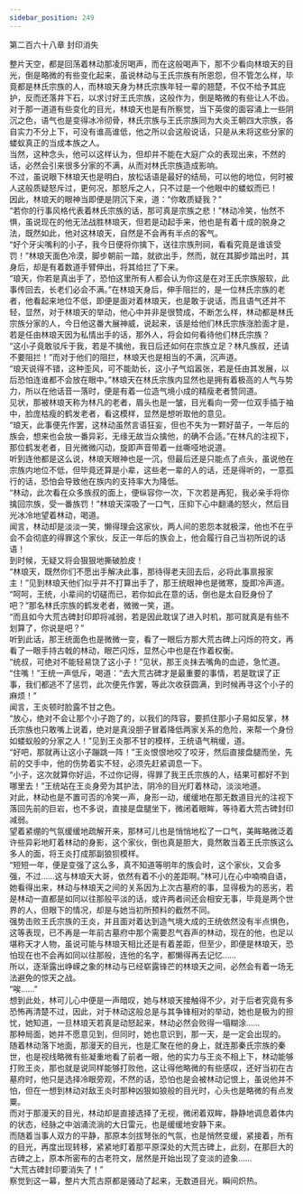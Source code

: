 ```yaml
---
sidebar_position: 249
---
```

 第二百六十八章 封印消失


整片天空，都是回荡着林动那凌厉喝声，而在这般喝声下，那不少看向林琅天的目光，倒是略微的有些变化起来，虽说林动与王氏宗族有所恩怨，但不管怎么样，毕竟都是林氏宗族的人，而林琅天身为林氏宗族年轻一辈的翘楚，不仅不给予其庇护，反而还落井下石，以求讨好王氏宗族，这般作为，倒是略微的有些让人不齿。  
对于那一道道有些变化的目光，林琅天也是有所察觉，当下英俊的面容涌上一些阴沉之色，语气也是变得冰冷彻骨，林氏宗族与王氏宗族同为大炎王朝四大宗族，各自实力不分上下，可没有谁高谁低，他之所以会这般说话，只是从未将这些分家的蝼蚁真正的当成本族之人。  
当然，这种念头，他可以这样认为，但却并不能在大庭广众的表现出来，不然的话，必然会引来很多分家的不满，从而对林氏宗族造成影响。  
不过，虽说眼下林琅天也是明白，放松话语是最好的结局，可以他的地位，何时被人这般质疑怒斥过，更何况，那怒斥之人，只不过是一个他眼中的蝼蚁而已！  
因此，林琅天的眼神当即便是阴沉下来，道：“你敢质疑我？”  
“若你的行事风格代表着林氏宗族的话，那可真是宗族之悲！”林动冷笑，怡然不惧，虽说现在的他无法战胜林琅天，但若是动起手来，他也是有着十成的脱身之法，既然如此，他对这林琅天，自然是不会再有半点的客气。  
“好个牙尖嘴利的小子，我今日便将你擒下，送往宗族刑祠，看看究竟是谁该受罚！”林琅天面色冷漠，脚步朝前一踏，就欲出手，然而，就在其脚步踏出时，其身后，却是有着数道手臂伸出，将其给拦了下来。  
“琅天，你若是真出手了，恐怕这里所有人都会认为你这是在对王氏宗族服软，此事传回去，长老们必会不满。”在林琅天身后，伸手阻拦的，是一位林氏宗族的老者，他看起来地位不低，即便是面对着林琅天，也是敢于说话，而且语气还并不轻，显然，对于林琅天的举动，他心中并非是很赞成，不断怎么样，林动都是林氏宗族分家的人，今日他这番大展神威，说起来，该是给他们林氏宗族涨脸面才是，若是任由林琅天因为私情出手的话，那外人，将会如何看待他们林氏宗族？  
“这小子竟敢驳斥于我，若是不擒他，我日后还如何在宗族立足？林凡族叔，还请不要阻拦！”而对于他们的阻拦，林琅天也是相当的不满，沉声道。  
“琅天说得不错，这种歪风，可不能助长，这小子气焰嚣张，若是任由其发展，以后恐怕连谁都不会放在眼中。”林琅天在林氏宗族内显然也是拥有着极高的人气与势力，所以在他话音一落时，便是有着一位造气境小成的精瘦老者赞同道。  
见状，那被林琅天称为林凡的老者，眉头也是一皱，目光看向一旁一位双手插于袖中，脸庞枯瘦的鹤发老者，看这模样，显然是想听取他的意见。  
“琅天，此事便先作罢，这林动虽然言语狂妄，但也不失为一颗好苗子，一年后的族会，想来也会放一番异彩，无缘无故当众擒他，的确不合适。”在林凡的注视下，那位鹤发老者，目光微微闪动，旋即声音带着一丝嘶哑地说道。  
听到连他都是这么说，林琅天眼神也是一沉，但最后还是只能点了点头，虽说他在宗族内地位不低，但毕竟还算是小辈，这些老一辈的人的话，还是得听的，一意孤行的话，恐怕会导致他在族内的支持率大为降低。  
“林动，此次看在众多族叔的面上，便纵容你一次，下次若是再犯，我必亲手将你擒回宗族，受一番族罚！”林琅天深吸了一口气，压抑下心中翻涌的怒火，然后目光冰冷地望着林动，喝道。  
闻言，林动却是淡淡一笑，懒得理会这家伙，两人间的恩怨本就极深，他也不在乎会不会彻底的得罪这个家伙，反正一年后的族会上，他会履行自己当初所说的话语！  
到时候，无疑又将会狠狠地撕破脸皮！  
“林琅天，既然你们不愿出手解决此事，那待得老夫回去后，必将此事禀报家主！”见到林琅天他们似乎并不打算出手了，那王统眼神也是微寒，旋即冷声道。  
“呵呵，王统，小辈间的切磋而已，若你如此在意的话，倒也是太自贬身份了吧？”那名林氏宗族的鹤发老者，微微一笑，道。  
“而且如今大荒古碑封印即将减弱，若是因此耽误了进入时机，那可就真是有些不划算了，你说是吧？”  
听到此话，那王统面色也是微微一变，看了一眼后方那大荒古碑上闪烁的符文，再看了一眼手持古戟的林动，眼芒闪烁，显然心中也是在作着权衡。  
“统叔，可绝对不能轻易饶了这小子！”见状，那王炎抹去嘴角的血迹，急忙道。  
“住嘴！”王统一声低斥，喝道：“去大荒古碑才是最重要的事情，若是耽误了正事，我们都逃不了惩罚，此次便先作罢，等此次收获圆满，到时候再寻这个小子的麻烦！”  
闻言，王炎顿时脸露不甘之色。  
“放心，绝对不会让那个小子跑了的，以我们的阵容，要抓住那小子易如反掌，林氏宗族也只敢嘴上说着，绝对是真没胆子冒着降低两家关系的危险，来帮一个身份如蝼蚁般的分家之人！”见到王炎那不甘的模样，王统语气稍缓，道。  
“好吧，那就再让这小子蹦跳一阵！”王炎恨恨地咬了咬牙，然后直接盘腿而坐，先前的交手中，他的伤势着实不轻，必须先赶紧调息一下。  
“小子，这次就算你好运，不过你记得，得罪了我王氏宗族的人，结果可都好不到哪里去！”王统站在王炎身旁为其护法，阴冷的目光盯着林动，淡淡地道。  
对此，林动也是不置可否的冷笑一声，身形一动，缓缓地在那无数道目光的注视下落回先前的巨岩，也不多说，直接是盘腿坐下，微闭着眼眸，等待着大荒古碑封印减弱。  
望着紧绷的气氛缓缓地疏解开来，那林可儿也是悄悄地松了一口气，美眸略微泛着许些异彩地盯着林动的身影，这个家伙，倒也真是胆大，竟然敢当着王氏宗族这么多人的面，将王炎打成那副狼狈模样。  
“短短一年，便是变强了这么多，真不知道等明年的族会时，这个家伙，又会多强，不过……这与林琅天大哥，依然有着不小的差距啊。”林可儿在心中喃喃自语，她看得出来，林动与林琅天之间的关系因为上次古墓府的事，显得极为的恶劣，若是林动一直都是如同以往那般平淡的话，或许两者间还会相安无事，毕竟是两个世界的人，但眼下的情况，却是与她当初所预料的截然不同。  
强势击败王氏宗族的王炎，并且面对着达到造气境大成的王统依然没有半点惧色，这等表现，已不再是一年前古墓府中那个需要忍气吞声的林动，现在的他，也足以堪称天才人物，虽说可能与林琅天相比还是有着差距，但至少，即便是林琅天，恐怕现在也不会再如同以往那般，连他的名字，都懒得再去记忆……  
所以，逐渐露出峥嵘之象的林动与已经崭露锋芒的林琅天之间，必然会有着一场无法避免的惊天之战。  
“唉……”  
想到此处，林可儿心中便是一声暗叹，她与林琅天接触得不少，对于后者究竟有多恐怖再清楚不过，因此，对于林动这般总是与其争锋相对的举动，她也是极为的担忧，她知道，一旦林琅天若真是动怒起来，林动必然会败得一塌糊涂……  
那种局面，她并不愿意见到，但同时，她也意识到，那一天，是一定会出现的。  
随着林动落下地面，那漫天的目光，也是汇聚在他的身上，就连那秦氏宗族的秦世，也是视线略微有些凝重地看了前者一眼，他的实力与王炎不相上下，林动能够打败王炎，那也就是说同样能够打败他，这让得他略微的有些感叹，还好当初在古墓府时，他只是选择冷眼旁观，不然的话，恐怕也是会被林动记恨上，虽说他并不怕，但在一想到林动对敌王炎时那种凶狠如狼般的目光时，心头也是略微的有点发粟。  
而对于那漫天的目光，林动却是直接选择了无视，微闭着双眸，静静地调息着体内的状态，经脉之中汹涌流淌的大日雷元，也是缓缓地安静下来。  
而随着当事人双方的平静，那原本剑拔弩张的气氛，也是悄然变缓，紧接着，所有的目光，再度出现转移，紧紧地盯着那平原深处的大荒古碑上，此刻，在那巨大的古碑之上，原本所密布的古老符文，居然是开始出现了变淡的迹象……  
“大荒古碑封印要消失了！”  
察觉到这一幕，整片大荒古原都是骚动了起来，无数道目光，瞬间炽热。  
  
  
